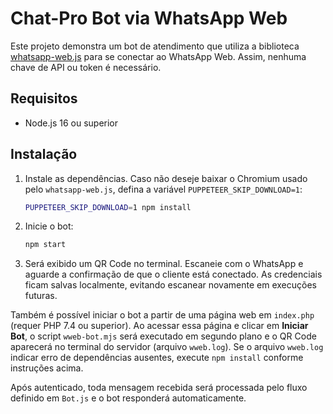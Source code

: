 # Chat-Pro Bot via WhatsApp Web

Este projeto demonstra um bot de atendimento que utiliza a biblioteca
[whatsapp-web.js](https://github.com/pedroslopez/whatsapp-web.js) para se
conectar ao WhatsApp Web. Assim, nenhuma chave de API ou token é
necessário.

## Requisitos

- Node.js 16 ou superior

## Instalação

1. Instale as dependências. Caso não deseje baixar o Chromium usado pelo
   `whatsapp-web.js`, defina a variável `PUPPETEER_SKIP_DOWNLOAD=1`:
   ```bash
   PUPPETEER_SKIP_DOWNLOAD=1 npm install
   ```
2. Inicie o bot:
   ```bash
   npm start
   ```
3. Será exibido um QR Code no terminal. Escaneie com o WhatsApp e aguarde a
   confirmação de que o cliente está conectado. As credenciais ficam salvas
   localmente, evitando escanear novamente em execuções futuras.

Também é possível iniciar o bot a partir de uma página web em `index.php` (requer PHP 7.4 ou superior).
Ao acessar essa página e clicar em **Iniciar Bot**, o script `wweb-bot.mjs`
será executado em segundo plano e o QR Code aparecerá no terminal do servidor
(arquivo `wweb.log`).
Se o arquivo `wweb.log` indicar erro de dependências ausentes, execute `npm install` conforme instruções acima.

Após autenticado, toda mensagem recebida será processada pelo fluxo definido em
`Bot.js` e o bot responderá automaticamente.
